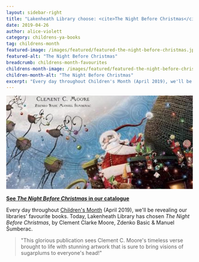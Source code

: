 ```yaml
---
layout: sidebar-right
title: "Lakenheath Library choose: <cite>The Night Before Christmas</cite>, by Clement Clarke Moore, Zdenko Basic & Manuel Šumberac"
date: 2019-04-26
author: alice-violett
category: childrens-ya-books
tag: childrens-month
featured-image: /images/featured/featured-the-night-before-christmas.jpg
featured-alt: "The Night Before Christmas"
breadcrumb: childrens-month-favourites
childrens-month-image: /images/featured/featured-the-night-before-christmas-358.jpg
children-month-alt: "The Night Before Christmas"
excerpt: "Every day throughout Children's Month (April 2019), we'll be revealing our libraries' favourite books. Today, Lakenheath Library has chosen <cite>The Night Before Christmas</cite>, by Clement Clarke Moore, Zdenko Basic & Manuel Šumberac."
---
```


![The Night Before Christmas](/images/featured/featured-the-night-before-christmas.jpg)

**[See <cite>The Night Before Christmas</cite> in our catalogue](https://suffolk.spydus.co.uk/cgi-bin/spydus.exe/ENQ/OPAC/BIBENQ?BRN=1651533)**

Every day throughout [Children's Month](/childrens-month/) (April 2019), we'll be revealing our libraries' favourite books. Today, Lakenheath Library has chosen <cite>The Night Before Christmas</cite>, by Clement Clarke Moore, Zdenko Basic & Manuel Šumberac.

> "This glorious publication sees Clement C. Moore's timeless verse brought to life with stunning artwork that is sure to bring visions of sugarplums to everyone's head!"
